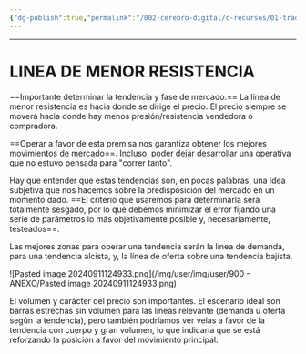 ```yaml
---
{"dg-publish":true,"permalink":"/002-cerebro-digital/c-recursos/01-trading/a-libros/02-el-metodo-wyckoff/i-linea-de-menor-resistencia/"}
---
```



---
# LINEA DE MENOR RESISTENCIA

==Importante determinar la tendencia y fase de mercado.==
La línea de menor resistencia es hacia donde se dirige el precio. El precio siempre se moverá hacia donde hay menos presión/resistencia vendedora o compradora.

==Operar a favor de esta premisa nos garantiza obtener los mejores movimientos de mercado==. Incluso, poder dejar desarrollar una operativa que no estuvo pensada para "correr tanto".

Hay que entender que estas tendencias son, en pocas palabras, una idea subjetiva que nos hacemos sobre la predisposición del mercado en un momento dado. ==El criterio que usaremos para determinarla será totalmente sesgado, por lo que debemos minimizar el error fijando una serie de parámetros lo más objetivamente posible y, necesariamente, testeados==.

Las mejores zonas para operar una tendencia serán la línea de demanda, para una tendencia alcista, y, la línea de oferta sobre una tendencia bajista.

![Pasted image 20240911124933.png](/img/user/img/user/900 - ANEXO/Pasted image 20240911124933.png)

El volumen y carácter del precio son importantes. El escenario ideal son barras estrechas sin volumen para las líneas relevante (demanda u oferta según la tendencia), pero también podríamos ver velas a favor de la tendencia con cuerpo y gran volumen, lo que indicaría que se está reforzando la posición a favor del movimiento principal.